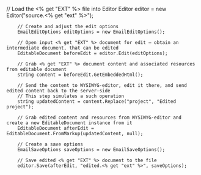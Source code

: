 // Load the <% get "EXT" %> file into Editor
        Editor editor = new Editor("source.<% get "ext" %>");

        // Create and adjust the edit options
        EmailEditOptions editOptions = new EmailEditOptions();
        
        // Open input <% get "EXT" %> document for edit — obtain an intermediate document, that can be edited
        EditableDocument beforeEdit = editor.Edit(editOptions);

        // Grab <% get "EXT" %> document content and associated resources from editable document
        string content = beforeEdit.GetEmbeddedHtml();

        // Send the content to WYSIWYG-editor, edit it there, and send edited content back to the server-side
        // This step simulates a such operation
        string updatedContent = content.Replace("project", "Edited project");

        // Grab edited content and resources from WYSIWYG-editor and create a new EditableDocument instance from it
        EditableDocument afterEdit = EditableDocument.FromMarkup(updatedContent, null);

        // Create a save options
        EmailSaveOptions saveOptions = new EmailSaveOptions();

        // Save edited <% get "EXT" %> document to the file
        editor.Save(afterEdit, "edited.<% get "ext" %>", saveOptions);